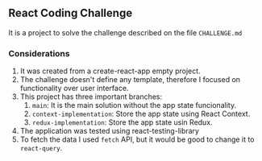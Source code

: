 ## React Coding Challenge
It is a project to solve the challenge described on the file `CHALLENGE.md`

### Considerations
1. It was created from a create-react-app empty project.
2. The challenge doesn't define any template, therefore I focused on functionality over user interface.
3. This project has three important branches:
   1. `main`: It is the main solution without the app state funcionality. 
   2. `context-implementation`: Store the app state using React Context.
   3. `redux-implementation`: Store the app state usin Redux.
4. The application was tested using react-testing-library
5. To fetch the data I used `fetch` API, but it would be good to change it to `react-query`.